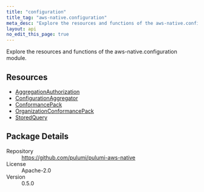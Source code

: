 ```yaml
---
title: "configuration"
title_tag: "aws-native.configuration"
meta_desc: "Explore the resources and functions of the aws-native.configuration module."
layout: api
no_edit_this_page: true
---
```


<!-- WARNING: this file was generated by Pulumi Docs Generator. -->
<!-- Do not edit by hand unless you're certain you know what you are doing! -->

Explore the resources and functions of the aws-native.configuration module.

<h2 id="resources">Resources</h2>
<ul class="api">
    <li><a href="aggregationauthorization" title="AggregationAuthorization"><span class="api-symbol api-symbol--resource"></span>AggregationAuthorization</a></li>
    <li><a href="configurationaggregator" title="ConfigurationAggregator"><span class="api-symbol api-symbol--resource"></span>ConfigurationAggregator</a></li>
    <li><a href="conformancepack" title="ConformancePack"><span class="api-symbol api-symbol--resource"></span>ConformancePack</a></li>
    <li><a href="organizationconformancepack" title="OrganizationConformancePack"><span class="api-symbol api-symbol--resource"></span>OrganizationConformancePack</a></li>
    <li><a href="storedquery" title="StoredQuery"><span class="api-symbol api-symbol--resource"></span>StoredQuery</a></li>
</ul>

<h2 id="package-details">Package Details</h2>
<dl class="package-details">
	<dt>Repository</dt>
	<dd><a href="https://github.com/pulumi/pulumi-aws-native">https://github.com/pulumi/pulumi-aws-native</a></dd>
	<dt>License</dt>
	<dd>Apache-2.0</dd>
	<dt>Version</dt>
	<dd>0.5.0</dd>
</dl>

